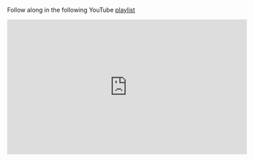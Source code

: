 Follow along in the following YouTube [playlist](https://www.youtube.com/playlist?list=PL_GGiAMracOXmOAZbi67bvCTQXoyUrEo0)

<iframe width="560" height="315" src="https://www.youtube.com/embed/videoseries?list=PL_GGiAMracOXmOAZbi67bvCTQXoyUrEo0" frameborder="0" allow="autoplay; encrypted-media" allowfullscreen></iframe>